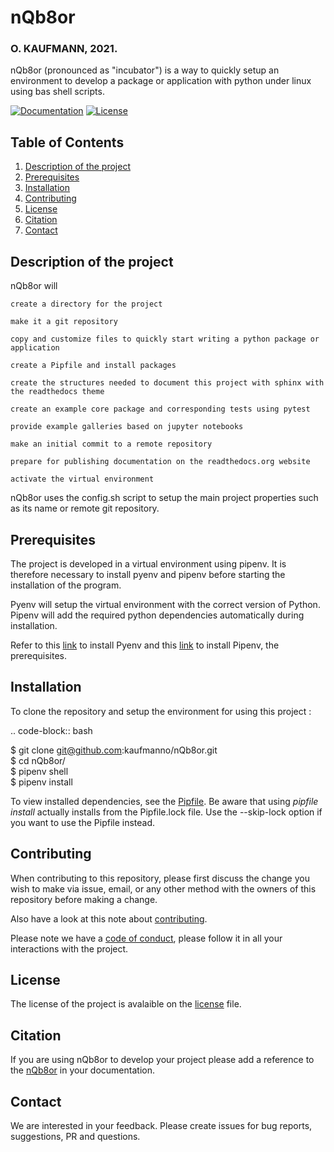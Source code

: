 # nQb8or  
### O. KAUFMANN, 2021.  

nQb8or (pronounced as "incubator") is a way to quickly setup an environment to develop a package or application with python under linux using bas shell scripts.

[![Documentation](https://readthedocs.org/projects/nQb8or/badge/?version=latest)](https://nQb8or.readthedocs.io/en/latest/?badge=latest
)
[![License](https://img.shields.io/badge/License-GPLv3-blue.svg)](https://www.gnu.org/licenses/gpl-3.0)
  
## Table of Contents
1. [Description of the project](#Description-of-the-project)
2. [Prerequisites](#Prerequisites)
3. [Installation](#Installation)
4. [Contributing](#Contributing)
5. [License](#License)
6. [Citation](#Citation)
7. [Contact](#Contact)

## Description of the project <a name="Description-of-the-project"></a>

nQb8or will

    create a directory for the project

    make it a git repository

    copy and customize files to quickly start writing a python package or application

    create a Pipfile and install packages

    create the structures needed to document this project with sphinx with the readthedocs theme

    create an example core package and corresponding tests using pytest

    provide example galleries based on jupyter notebooks

    make an initial commit to a remote repository

    prepare for publishing documentation on the readthedocs.org website

    activate the virtual environment

nQb8or uses the config.sh script to setup the main project properties such as its name or remote git repository.  

## Prerequisites <a name="Prerequisites"></a>

The project is developed in a virtual environment using pipenv. It is therefore necessary to install pyenv and pipenv before starting the installation of the program.  

Pyenv will setup the virtual environment with the correct version of Python. Pipenv will add the required python dependencies automatically during installation.  

Refer to this [link](https://github.com/pyenv/pyenv-installer) to install Pyenv and this [link](https://pipenv.pypa.io/en/latest/install/) to install Pipenv, the prerequisites.  
## Installation <a name="Installation"></a>
To clone the repository and setup the environment for using this project :

.. code-block:: bash 

   $  git clone git@github.com:kaufmanno/nQb8or.git  
   $  cd nQb8or/  
   $  pipenv shell  
   $  pipenv install   

To view installed dependencies, see the [Pipfile](https://github.com/kaufmanno/nQb8or/blob/master/Pipfile). Be aware that using *pipfile install* actually installs from the Pipfile.lock file. Use the --skip-lock option if you want to use the Pipfile instead.  
  

## Contributing <a name="Contributing"></a>

When contributing to this repository, please first discuss the change you wish to make via issue, email, or any other method with the owners of this repository before making a change.

Also have a look at this note about [contributing](https://github.com/kaufmanno/nQb8or/blob/master/CONTRIBUTING.md).  

Please note we have a [code of conduct](https://github.com/kaufmanno/nQb8or/blob/master/CODE_OF_CONDUCT.md), please follow it in all your interactions with the project.  


## License <a name="License"></a>

The license of the project is avalaible on the [license](https://github.com/kaufmanno/nQb8or/blob/master/LICENSE) file.  

## Citation <a name="Citation"></a>

If you are using nQb8or to develop your project please add a reference to the [nQb8or](https://github.com/kaufmanno/nQb8or) in your documentation.  

## Contact <a name="Contact"></a>

We are interested in your feedback. Please create issues for bug reports, suggestions, PR and questions.  

